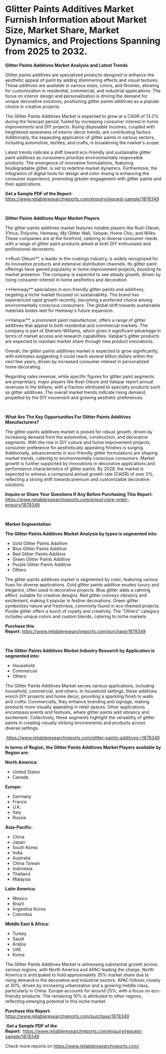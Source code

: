 <p><h1>Glitter Paints Additives Market Furnish Information about Market Size, Market Share, Market Dynamics, and Projections Spanning from 2025 to 2032.</h1></p><p><strong>Glitter Paints Additives Market Analysis and Latest Trends</strong></p>
<p><p>Glitter paints additives are specialized products designed to enhance the aesthetic appeal of paint by adding shimmering effects and visual textures. These additives are available in various sizes, colors, and finishes, allowing for customization in residential, commercial, and industrial applications. The focus on interior design and personalization is driving the demand for unique decorative solutions, positioning glitter paints additives as a popular choice in creative projects.</p><p>The Glitter Paints Additives Market is expected to grow at a CAGR of 13.2% during the forecast period, fueled by increasing consumer interest in home improvements and DIY projects. Rising disposable incomes, coupled with heightened awareness of interior décor trends, are contributing factors. Additionally, the expanding application of glitter paints in various sectors, including automotive, textiles, and crafts, is broadening the market's scope.</p><p>Latest trends indicate a shift toward eco-friendly and sustainable glitter paint additives as consumers prioritize environmentally responsible products. The emergence of innovative formulations, featuring biodegradable glitter, is set to redefine market dynamics. Furthermore, the integration of digital tools for design and color mixing is enhancing the consumer experience, promoting greater engagement with glitter paints and their applications.</p></p>
<p><strong>Get a Sample PDF of the Report:&nbsp;</strong> <a href="https://www.reliableresearchreports.com/enquiry/request-sample/1878349?utm_campaign=2292&utm_medium=2&utm_source=Github&utm_content=ia&utm_term=03042025&utm_id=glitter-paints-additives">https://www.reliableresearchreports.com/enquiry/request-sample/1878349</a></p>
<p>&nbsp;</p>
<p><strong>Glitter Paints Additives Major Market Players</strong></p>
<p><p>The glitter paints additives market features notable players like Rust-Oleum, V1rtus, Polyvine, Hemway, My Glitter Wall, Valspar, Home Chic, and Wilko. These companies are at the forefront, catering to diverse consumer needs with a range of glitter paint products aimed at both DIY enthusiasts and professional decorators.</p><p>**Rust-Oleum**, a leader in the coatings industry, is widely recognized for its innovative products and extensive distribution channels. Its glitter paint offerings have gained popularity in home improvement projects, boosting its market presence. The company is expected to see steady growth, driven by rising consumer interest in home aesthetics and decoration.</p><p>**Hemway** specializes in eco-friendly glitter paints and additives, targeting a niche market focused on sustainability. The brand has experienced rapid growth recently, becoming a preferred choice among environmentally conscious consumers. The global shift towards sustainable materials bodes well for Hemway's future expansion.</p><p>**Valspar**, a prominent paint manufacturer, offers a range of glitter additives that appeal to both residential and commercial markets. The company is part of Sherwin-Williams, which gives it significant advantage in terms of market access and research capabilities. Valspar’s glitter products are expected to maintain market share through new product innovations.</p><p>Overall, the glitter paints additives market is expected to grow significantly, with estimates suggesting it could reach several billion dollars within the next few years, driven by increased consumer interest in personalized home decorating.</p><p>Regarding sales revenue, while specific figures for glitter paint segments are proprietary, major players like Rust-Oleum and Valspar report annual revenues in the billions, with a fraction attributed to specialty products such as glitter additives. The overall market trends indicate rising demand, propelled by the DIY movement and growing aesthetic preferences.</p></p>
<p>&nbsp;</p>
<p><strong>What Are The Key Opportunities For Glitter Paints Additives Manufacturers?</strong></p>
<p><p>The glitter paints additives market is poised for robust growth, driven by increasing demand from the automotive, construction, and decorative segments. With the rise in DIY culture and home improvement projects, consumer preference for aesthetically appealing finishes is surging. Additionally, advancements in eco-friendly glitter formulations are shaping market trends, catering to environmentally conscious consumers. Market growth is further supported by innovations in decorative applications and performance characteristics of glitter paints. By 2028, the market is expected to witness a compound annual growth rate (CAGR) of over 5%, reflecting a strong shift towards premium and customizable decorative solutions.</p></p>
<p><strong>Inquire or Share Your Questions If Any Before Purchasing This Report:</strong> <a href="https://www.reliableresearchreports.com/enquiry/pre-order-enquiry/1878349?utm_campaign=2292&utm_medium=2&utm_source=Github&utm_content=ia&utm_term=03042025&utm_id=glitter-paints-additives">https://www.reliableresearchreports.com/enquiry/pre-order-enquiry/1878349</a></p>
<p>&nbsp;</p>
<p><strong>Market Segmentation</strong></p>
<p><strong>The Glitter Paints Additives Market Analysis by types is segmented into:</strong></p>
<p><ul><li>Gold Glitter Paints Additive</li><li>Blue Glitter Paints Additive</li><li>Red Glitter Paints Additive</li><li>Green Glitter Paints Additive</li><li>Purple Glitter Paints Additive</li><li>Others</li></ul></p>
<p><p>The glitter paints additives market is segmented by color, featuring various hues for diverse applications. Gold glitter paints additive exudes luxury and elegance, often used in decorative projects. Blue glitter adds a calming effect, suitable for creative designs. Red glitter conveys vibrancy and excitement, making it popular in festive decorations. Green glitter symbolizes nature and freshness, commonly found in eco-themed projects. Purple glitter offers a touch of royalty and creativity. The "Others" category includes unique colors and custom blends, catering to niche markets.</p></p>
<p><strong>Purchase this Report:&nbsp;</strong><a href="https://www.reliableresearchreports.com/purchase/1878349?utm_campaign=2292&utm_medium=2&utm_source=Github&utm_content=ia&utm_term=03042025&utm_id=glitter-paints-additives">https://www.reliableresearchreports.com/purchase/1878349</a></p>
<p>&nbsp;</p>
<p><strong>The Glitter Paints Additives Market Industry Research by Application is segmented into:</strong></p>
<p><ul><li>Household</li><li>Commercial</li><li>Others</li></ul></p>
<p><p>The Glitter Paints Additives Market serves various applications, including household, commercial, and others. In household settings, these additives enrich DIY projects and home decor, providing a sparkling finish to walls and crafts. Commercially, they enhance branding and signage, making products more visually appealing in retail spaces. Other applications encompass events and festivals, where glitter paints add vibrancy and excitement. Collectively, these segments highlight the versatility of glitter paints in creating visually striking environments and products across diverse settings.</p></p>
<p><a href="https://www.reliableresearchreports.com/glitter-paints-additives-r1878349?utm_campaign=2292&utm_medium=2&utm_source=Github&utm_content=ia&utm_term=03042025&utm_id=glitter-paints-additives">&nbsp;https://www.reliableresearchreports.com/glitter-paints-additives-r1878349</a></p>
<p><strong>In terms of Region, the Glitter Paints Additives Market Players available by Region are:</strong></p>
<p>
    <p> <strong> North America: </strong>
        <ul>
            <li>United States</li>
            <li>Canada</li>
        </ul>
        </p> 
    <p> <strong> Europe: </strong>
        <ul>
            <li>Germany</li>
            <li>France</li>
            <li>U.K.</li>
            <li>Italy</li>
            <li>Russia</li>
        </ul>
        </p> 
    <p> <strong> Asia-Pacific: </strong>
        <ul>
            <li>China</li>
            <li>Japan</li>
            <li>South Korea</li>
            <li>India</li>
            <li>Australia</li>
            <li>China Taiwan</li>
            <li>Indonesia</li>
            <li>Thailand</li>
            <li>Malaysia</li>
        </ul>
        </p> 
    <p> <strong> Latin America: </strong>
        <ul>
            <li>Mexico</li>
            <li>Brazil</li>
            <li>Argentina Korea</li>
            <li>Colombia</li>
        </ul>
        </p> 
    <p> <strong> Middle East & Africa: </strong>
        <ul>
            <li>Turkey</li>
            <li>Saudi</li>
            <li>Arabia</li>
            <li>UAE</li>
            <li>Korea</li>
        </ul>
    </p>
    </p>
<p><p>The Glitter Paints Additives Market is witnessing substantial growth across various regions, with North America and APAC leading the charge. North America is anticipated to hold approximately 35% market share due to rising demand in the decorative and industrial sectors. APAC follows closely at 30%, driven by increasing urbanization and a growing middle class, particularly in China. Europe accounts for around 25%, with a focus on eco-friendly products. The remaining 10% is attributed to other regions, reflecting emerging potential in this niche market.</p></p>
<p><strong>Purchase this Report: </strong><a href="https://www.reliableresearchreports.com/purchase/1878349?utm_campaign=2292&utm_medium=2&utm_source=Github&utm_content=ia&utm_term=03042025&utm_id=glitter-paints-additives">https://www.reliableresearchreports.com/purchase/1878349</a></p>
<p>&nbsp;<strong>Get a Sample PDF of the Report:&nbsp;&nbsp;</strong><a href="https://www.reliableresearchreports.com/enquiry/request-sample/1878349?utm_campaign=2292&utm_medium=2&utm_source=Github&utm_content=ia&utm_term=03042025&utm_id=glitter-paints-additives">https://www.reliableresearchreports.com/enquiry/request-sample/1878349</a></p>
<p><strong></strong></p>
<p>Check more reports on <a href="https://www.reliableresearchreports.com/?utm_campaign=2292&utm_medium=2&utm_source=Github&utm_content=ia&utm_term=03042025&utm_id=glitter-paints-additives">https://www.reliableresearchreports.com/</a></p>